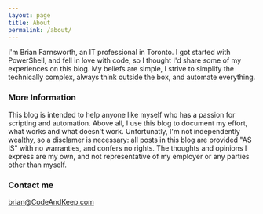 ```yaml
---
layout: page
title: About
permalink: /about/
---
```


I'm Brian Farnsworth, an IT professional in Toronto. I got started with PowerShell, and fell in love with code, so I thought I'd share some of my experiences on this blog.  My beliefs are simple, I strive to simplify the technically complex, always think outside the box, and automate everything.

### More Information
This blog is intended to help anyone like myself who has a passion for scripting and automation.  Above all, I use this blog to document my effort, what works and what doesn't work.
Unfortunatly, I'm not independently wealthy, so a disclamer is necessary: all posts in this blog are provided "AS IS" with no warranties, and confers no rights.  The thoughts and opinions I express are my own, and not representative of my employer or any parties other than myself.

### Contact me

[brian@CodeAndKeep.com](mailto:brian@CodeAndKeep.com)
